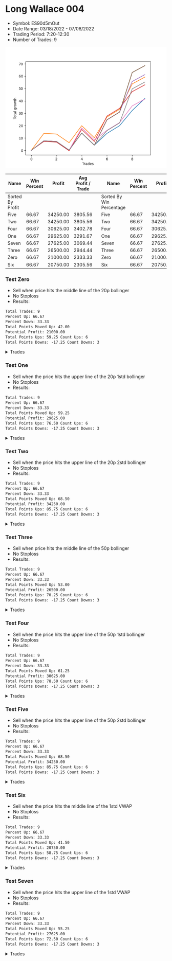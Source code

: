 # Long Wallace 004 
- Symbol: ES90d5mOut
- Date Range: 03/18/2022 - 07/08/2022
- Trading Period: 7:20-12:30
- Number of Trades: 9

![Plot](LongWallace004ES90d5mOut.png)

| Name | Win Percent | Profit | Avg Profit / Trade |     | Name | Win Percent | Profit | Avg Profit / Trade |
| ---- | ----------- | ------ | ------------------ | --- | ---- | ----------- | ------ | ------------------ |
| Sorted By <br> Profit | | | | | Sorted By <br> Win Percentage ||||
| Five | 66.67 | 34250.00 | 3805.56 |     | Five | 66.67 | 34250.00 | 3805.56 |
| Two | 66.67 | 34250.00 | 3805.56 |     | Two | 66.67 | 34250.00 | 3805.56 |
| Four | 66.67 | 30625.00 | 3402.78 |     | Four | 66.67 | 30625.00 | 3402.78 |
| One | 66.67 | 29625.00 | 3291.67 |     | One | 66.67 | 29625.00 | 3291.67 |
| Seven | 66.67 | 27625.00 | 3069.44 |     | Seven | 66.67 | 27625.00 | 3069.44 |
| Three | 66.67 | 26500.00 | 2944.44 |     | Three | 66.67 | 26500.00 | 2944.44 |
| Zero | 66.67 | 21000.00 | 2333.33 |     | Zero | 66.67 | 21000.00 | 2333.33 |
| Six | 66.67 | 20750.00 | 2305.56 |     | Six | 66.67 | 20750.00 | 2305.56 |

### Test Zero
* Sell when price hits the middle line of the 20p bollinger
* No Stoploss
* Results:
```
Total Trades: 9
Percent Up: 66.67
Percent Down: 33.33
Total Points Moved Up: 42.00
Potential Profit: 21000.00
Total Points Ups: 59.25 Count Ups: 6
Total Points Downs: -17.25 Count Downs: 3
```

<details><summary>Trades</summary>

<code>In: 2022-03-30 12:30:00		Out: 2022-03-30 12:46:25		Total Position Time: 16:25		Total Move Up: 7.75		Total to Date: 7.75</code> <br />
<code>In: 2022-03-31 11:25:00		Out: 2022-03-31 11:55:55		Total Position Time: 30:55		Total Move Up: -0.50		Total to Date: 7.25</code> <br />
<code>In: 2022-04-18 08:55:00		Out: 2022-04-18 09:25:55		Total Position Time: 30:55		Total Move Up: -7.00		Total to Date: 0.25</code> <br />
<code>In: 2022-04-20 12:00:00		Out: 2022-04-20 12:24:15		Total Position Time: 24:15		Total Move Up: 13.75		Total to Date: 14.00</code> <br />
<code>In: 2022-05-02 10:10:00		Out: 2022-05-02 10:40:55		Total Position Time: 30:55		Total Move Up: -9.75		Total to Date: 4.25</code> <br />
<code>In: 2022-06-02 07:30:00		Out: 2022-06-02 07:38:55		Total Position Time: 08:55		Total Move Up: 9.50		Total to Date: 13.75</code> <br />
<code>In: 2022-06-09 08:10:00		Out: 2022-06-09 08:40:55		Total Position Time: 30:55		Total Move Up: 6.25		Total to Date: 20.00</code> <br />
<code>In: 2022-06-15 11:15:00		Out: 2022-06-15 11:17:05		Total Position Time: 02:05		Total Move Up: 12.25		Total to Date: 32.25</code> <br />
<code>In: 2022-06-29 09:35:00		Out: 2022-06-29 10:01:50		Total Position Time: 26:50		Total Move Up: 9.75		Total to Date: 42.00</code> <br />


</details>

### Test One
* Sell when the price hits the upper line of the 20p 1std bollinger
* No Stoploss
* Results:
```
Total Trades: 9
Percent Up: 66.67
Percent Down: 33.33
Total Points Moved Up: 59.25
Potential Profit: 29625.00
Total Points Ups: 76.50 Count Ups: 6
Total Points Downs: -17.25 Count Downs: 3
```

<details><summary>Trades</summary>

<code>In: 2022-03-30 12:30:00		Out: 2022-03-30 12:59:50		Total Position Time: 29:50		Total Move Up: 13.75		Total to Date: 13.75</code> <br />
<code>In: 2022-03-31 11:25:00		Out: 2022-03-31 11:55:55		Total Position Time: 30:55		Total Move Up: -0.50		Total to Date: 13.25</code> <br />
<code>In: 2022-04-18 08:55:00		Out: 2022-04-18 09:25:55		Total Position Time: 30:55		Total Move Up: -7.00		Total to Date: 6.25</code> <br />
<code>In: 2022-04-20 12:00:00		Out: 2022-04-20 12:30:55		Total Position Time: 30:55		Total Move Up: 13.75		Total to Date: 20.00</code> <br />
<code>In: 2022-05-02 10:10:00		Out: 2022-05-02 10:40:55		Total Position Time: 30:55		Total Move Up: -9.75		Total to Date: 10.25</code> <br />
<code>In: 2022-06-02 07:30:00		Out: 2022-06-02 07:56:05		Total Position Time: 26:05		Total Move Up: 16.75		Total to Date: 27.00</code> <br />
<code>In: 2022-06-09 08:10:00		Out: 2022-06-09 08:40:55		Total Position Time: 30:55		Total Move Up: 6.25		Total to Date: 33.25</code> <br />
<code>In: 2022-06-15 11:15:00		Out: 2022-06-15 11:38:55		Total Position Time: 23:55		Total Move Up: 20.50		Total to Date: 53.75</code> <br />
<code>In: 2022-06-29 09:35:00		Out: 2022-06-29 10:05:55		Total Position Time: 30:55		Total Move Up: 5.50		Total to Date: 59.25</code> <br />


</details>

### Test Two
* Sell when the price hits the upper line of the 20p 2std bollinger
* No Stoploss
* Results:
```
Total Trades: 9
Percent Up: 66.67
Percent Down: 33.33
Total Points Moved Up: 68.50
Potential Profit: 34250.00
Total Points Ups: 85.75 Count Ups: 6
Total Points Downs: -17.25 Count Downs: 3
```

<details><summary>Trades</summary>

<code>In: 2022-03-30 12:30:00		Out: 2022-03-31 06:30:55		Total Position Time: 1080:55		Total Move Up: 7.75		Total to Date: 7.75</code> <br />
<code>In: 2022-03-31 11:25:00		Out: 2022-03-31 11:55:55		Total Position Time: 30:55		Total Move Up: -0.50		Total to Date: 7.25</code> <br />
<code>In: 2022-04-18 08:55:00		Out: 2022-04-18 09:25:55		Total Position Time: 30:55		Total Move Up: -7.00		Total to Date: 0.25</code> <br />
<code>In: 2022-04-20 12:00:00		Out: 2022-04-20 12:30:55		Total Position Time: 30:55		Total Move Up: 13.75		Total to Date: 14.00</code> <br />
<code>In: 2022-05-02 10:10:00		Out: 2022-05-02 10:40:55		Total Position Time: 30:55		Total Move Up: -9.75		Total to Date: 4.25</code> <br />
<code>In: 2022-06-02 07:30:00		Out: 2022-06-02 08:00:55		Total Position Time: 30:55		Total Move Up: 20.50		Total to Date: 24.75</code> <br />
<code>In: 2022-06-09 08:10:00		Out: 2022-06-09 08:40:55		Total Position Time: 30:55		Total Move Up: 6.25		Total to Date: 31.00</code> <br />
<code>In: 2022-06-15 11:15:00		Out: 2022-06-15 11:41:00		Total Position Time: 26:00		Total Move Up: 32.00		Total to Date: 63.00</code> <br />
<code>In: 2022-06-29 09:35:00		Out: 2022-06-29 10:05:55		Total Position Time: 30:55		Total Move Up: 5.50		Total to Date: 68.50</code> <br />


</details>

### Test Three
* Sell when price hits the middle line of the 50p bollinger
* No Stoploss
* Results:
```
Total Trades: 9
Percent Up: 66.67
Percent Down: 33.33
Total Points Moved Up: 53.00
Potential Profit: 26500.00
Total Points Ups: 70.25 Count Ups: 6
Total Points Downs: -17.25 Count Downs: 3
```

<details><summary>Trades</summary>

<code>In: 2022-03-30 12:30:00		Out: 2022-03-31 06:30:00		Total Position Time: 1080:00		Total Move Up: 7.25		Total to Date: 7.25</code> <br />
<code>In: 2022-03-31 11:25:00		Out: 2022-03-31 11:55:55		Total Position Time: 30:55		Total Move Up: -0.50		Total to Date: 6.75</code> <br />
<code>In: 2022-04-18 08:55:00		Out: 2022-04-18 09:25:55		Total Position Time: 30:55		Total Move Up: -7.00		Total to Date: -0.25</code> <br />
<code>In: 2022-04-20 12:00:00		Out: 2022-04-20 12:25:50		Total Position Time: 25:50		Total Move Up: 17.25		Total to Date: 17.00</code> <br />
<code>In: 2022-05-02 10:10:00		Out: 2022-05-02 10:40:55		Total Position Time: 30:55		Total Move Up: -9.75		Total to Date: 7.25</code> <br />
<code>In: 2022-06-02 07:30:00		Out: 2022-06-02 08:00:55		Total Position Time: 30:55		Total Move Up: 20.50		Total to Date: 27.75</code> <br />
<code>In: 2022-06-09 08:10:00		Out: 2022-06-09 08:40:55		Total Position Time: 30:55		Total Move Up: 6.25		Total to Date: 34.00</code> <br />
<code>In: 2022-06-15 11:15:00		Out: 2022-06-15 11:38:45		Total Position Time: 23:45		Total Move Up: 13.50		Total to Date: 47.50</code> <br />
<code>In: 2022-06-29 09:35:00		Out: 2022-06-29 10:05:55		Total Position Time: 30:55		Total Move Up: 5.50		Total to Date: 53.00</code> <br />


</details>

### Test Four
* Sell when the price hits the upper line of the 50p 1std bollinger
* No Stoploss
* Results:
```
Total Trades: 9
Percent Up: 66.67
Percent Down: 33.33
Total Points Moved Up: 61.25
Potential Profit: 30625.00
Total Points Ups: 78.50 Count Ups: 6
Total Points Downs: -17.25 Count Downs: 3
```

<details><summary>Trades</summary>

<code>In: 2022-03-30 12:30:00		Out: 2022-03-31 06:30:55		Total Position Time: 1080:55		Total Move Up: 7.75		Total to Date: 7.75</code> <br />
<code>In: 2022-03-31 11:25:00		Out: 2022-03-31 11:55:55		Total Position Time: 30:55		Total Move Up: -0.50		Total to Date: 7.25</code> <br />
<code>In: 2022-04-18 08:55:00		Out: 2022-04-18 09:25:55		Total Position Time: 30:55		Total Move Up: -7.00		Total to Date: 0.25</code> <br />
<code>In: 2022-04-20 12:00:00		Out: 2022-04-20 12:30:55		Total Position Time: 30:55		Total Move Up: 13.75		Total to Date: 14.00</code> <br />
<code>In: 2022-05-02 10:10:00		Out: 2022-05-02 10:40:55		Total Position Time: 30:55		Total Move Up: -9.75		Total to Date: 4.25</code> <br />
<code>In: 2022-06-02 07:30:00		Out: 2022-06-02 08:00:55		Total Position Time: 30:55		Total Move Up: 20.50		Total to Date: 24.75</code> <br />
<code>In: 2022-06-09 08:10:00		Out: 2022-06-09 08:40:55		Total Position Time: 30:55		Total Move Up: 6.25		Total to Date: 31.00</code> <br />
<code>In: 2022-06-15 11:15:00		Out: 2022-06-15 11:39:00		Total Position Time: 24:00		Total Move Up: 24.75		Total to Date: 55.75</code> <br />
<code>In: 2022-06-29 09:35:00		Out: 2022-06-29 10:05:55		Total Position Time: 30:55		Total Move Up: 5.50		Total to Date: 61.25</code> <br />


</details>

### Test Five
* Sell when the price hits the upper line of the 50p 2std bollinger
* No Stoploss
* Results:
```
Total Trades: 9
Percent Up: 66.67
Percent Down: 33.33
Total Points Moved Up: 68.50
Potential Profit: 34250.00
Total Points Ups: 85.75 Count Ups: 6
Total Points Downs: -17.25 Count Downs: 3
```

<details><summary>Trades</summary>

<code>In: 2022-03-30 12:30:00		Out: 2022-03-31 06:30:55		Total Position Time: 1080:55		Total Move Up: 7.75		Total to Date: 7.75</code> <br />
<code>In: 2022-03-31 11:25:00		Out: 2022-03-31 11:55:55		Total Position Time: 30:55		Total Move Up: -0.50		Total to Date: 7.25</code> <br />
<code>In: 2022-04-18 08:55:00		Out: 2022-04-18 09:25:55		Total Position Time: 30:55		Total Move Up: -7.00		Total to Date: 0.25</code> <br />
<code>In: 2022-04-20 12:00:00		Out: 2022-04-20 12:30:55		Total Position Time: 30:55		Total Move Up: 13.75		Total to Date: 14.00</code> <br />
<code>In: 2022-05-02 10:10:00		Out: 2022-05-02 10:40:55		Total Position Time: 30:55		Total Move Up: -9.75		Total to Date: 4.25</code> <br />
<code>In: 2022-06-02 07:30:00		Out: 2022-06-02 08:00:55		Total Position Time: 30:55		Total Move Up: 20.50		Total to Date: 24.75</code> <br />
<code>In: 2022-06-09 08:10:00		Out: 2022-06-09 08:40:55		Total Position Time: 30:55		Total Move Up: 6.25		Total to Date: 31.00</code> <br />
<code>In: 2022-06-15 11:15:00		Out: 2022-06-15 11:41:00		Total Position Time: 26:00		Total Move Up: 32.00		Total to Date: 63.00</code> <br />
<code>In: 2022-06-29 09:35:00		Out: 2022-06-29 10:05:55		Total Position Time: 30:55		Total Move Up: 5.50		Total to Date: 68.50</code> <br />


</details>

### Test Six
* Sell when the price hits the middle line of the 1std VWAP
* No Stoploss
* Results:
```
Total Trades: 9
Percent Up: 66.67
Percent Down: 33.33
Total Points Moved Up: 41.50
Potential Profit: 20750.00
Total Points Ups: 58.75 Count Ups: 6
Total Points Downs: -17.25 Count Downs: 3
```

<details><summary>Trades</summary>

<code>In: 2022-03-30 12:30:00		Out: 2022-03-31 06:30:55		Total Position Time: 1080:55		Total Move Up: 7.75		Total to Date: 7.75</code> <br />
<code>In: 2022-03-31 11:25:00		Out: 2022-03-31 11:55:55		Total Position Time: 30:55		Total Move Up: -0.50		Total to Date: 7.25</code> <br />
<code>In: 2022-04-18 08:55:00		Out: 2022-04-18 09:25:55		Total Position Time: 30:55		Total Move Up: -7.00		Total to Date: 0.25</code> <br />
<code>In: 2022-04-20 12:00:00		Out: 2022-04-20 12:26:10		Total Position Time: 26:10		Total Move Up: 18.00		Total to Date: 18.25</code> <br />
<code>In: 2022-05-02 10:10:00		Out: 2022-05-02 10:40:55		Total Position Time: 30:55		Total Move Up: -9.75		Total to Date: 8.50</code> <br />
<code>In: 2022-06-02 07:30:00		Out: 2022-06-02 07:34:25		Total Position Time: 04:25		Total Move Up: 7.75		Total to Date: 16.25</code> <br />
<code>In: 2022-06-09 08:10:00		Out: 2022-06-09 08:40:55		Total Position Time: 30:55		Total Move Up: 6.25		Total to Date: 22.50</code> <br />
<code>In: 2022-06-15 11:15:00		Out: 2022-06-15 11:38:45		Total Position Time: 23:45		Total Move Up: 13.50		Total to Date: 36.00</code> <br />
<code>In: 2022-06-29 09:35:00		Out: 2022-06-29 10:05:55		Total Position Time: 30:55		Total Move Up: 5.50		Total to Date: 41.50</code> <br />


</details>

### Test Seven
* Sell when the price hits the upper line of the 1std VWAP
* No Stoploss
* Results:
```
Total Trades: 9
Percent Up: 66.67
Percent Down: 33.33
Total Points Moved Up: 55.25
Potential Profit: 27625.00
Total Points Ups: 72.50 Count Ups: 6
Total Points Downs: -17.25 Count Downs: 3
```

<details><summary>Trades</summary>

<code>In: 2022-03-30 12:30:00		Out: 2022-03-31 06:30:55		Total Position Time: 1080:55		Total Move Up: 7.75		Total to Date: 7.75</code> <br />
<code>In: 2022-03-31 11:25:00		Out: 2022-03-31 11:55:55		Total Position Time: 30:55		Total Move Up: -0.50		Total to Date: 7.25</code> <br />
<code>In: 2022-04-18 08:55:00		Out: 2022-04-18 09:25:55		Total Position Time: 30:55		Total Move Up: -7.00		Total to Date: 0.25</code> <br />
<code>In: 2022-04-20 12:00:00		Out: 2022-04-20 12:30:55		Total Position Time: 30:55		Total Move Up: 13.75		Total to Date: 14.00</code> <br />
<code>In: 2022-05-02 10:10:00		Out: 2022-05-02 10:40:55		Total Position Time: 30:55		Total Move Up: -9.75		Total to Date: 4.25</code> <br />
<code>In: 2022-06-02 07:30:00		Out: 2022-06-02 07:42:35		Total Position Time: 12:35		Total Move Up: 11.75		Total to Date: 16.00</code> <br />
<code>In: 2022-06-09 08:10:00		Out: 2022-06-09 08:40:55		Total Position Time: 30:55		Total Move Up: 6.25		Total to Date: 22.25</code> <br />
<code>In: 2022-06-15 11:15:00		Out: 2022-06-15 11:40:55		Total Position Time: 25:55		Total Move Up: 27.50		Total to Date: 49.75</code> <br />
<code>In: 2022-06-29 09:35:00		Out: 2022-06-29 10:05:55		Total Position Time: 30:55		Total Move Up: 5.50		Total to Date: 55.25</code> <br />


</details>
